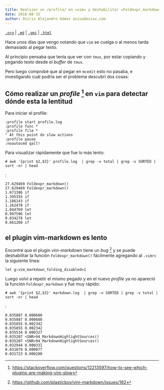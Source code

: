 ```yaml
---
title: Realizar un /profile/ en =vim= y deshabilitar =Foldexpr_markdown=
date: 2018-08-15
author: Osiris Alejandro Gómez osiux@osiux.com
---
```


[`.org`](https://gitlab.com/osiux/osiux.gitlab.io/-/raw/master/2018-08-15-realizar-un-profile-en-vim-y-deshabilitar-foldexpr-markdown.org) |
[`.md`](https://gitlab.com/osiux/osiux.gitlab.io/-/raw/master/2018-08-15-realizar-un-profile-en-vim-y-deshabilitar-foldexpr-markdown.md) |
[`.gmi`](gemini://gmi.osiux.com/2018-08-15-realizar-un-profile-en-vim-y-deshabilitar-foldexpr-markdown.gmi) |
[`.html`](https://osiux.gitlab.io/2018-08-15-realizar-un-profile-en-vim-y-deshabilitar-foldexpr-markdown.html)

Hace unos días que vengo notando que `vim` se cuelga o al menos tarda
demasiado al pegar texto.

Al principio pensaba que tenía que ver con `tmux`, por estar copiando y
pegando texto desde el *buffer* de `tmux`.

Pero luego comprobé que al pegar en `mcedit` esto no pasaba, e
investigando cuál podría ser el problema descubrí dos cosas:

## Cómo realizar un *profile* [^1] en `vim` para detectar dónde esta la lentitud

Para iniciar el profile:

``` {.example}
:profile start profile.log
:profile func *
:profile file *
" At this point do slow actions
:profile pause
:noautocmd qall!
```

Para visualizar rápidamente que fue lo más lento:

``` {.example}
# awk '{print $2,$3}' profile.log  | grep -v total | grep -v SORTED | sort -nr | head
```

:

``` {.example}
27.629469 Foldexpr_markdown()
27.629469 Foldexpr_markdown()
1.671386 if
1.395355 if
1.186143 if
1.162478 if
1.044769 let
0.997596 let
0.834278 let
0.661260 if
```

## el plugin vim-markdown es lento

Encontré que el plugin *vim-markdown* tiene un *bug* [^2] y se puede
deshabilitar la función `Foldexpr_markdown()` fácilmente agregando al
`.vimrc` la siguiente línea:

``` {.example}
let g:vim_markdown_folding_disabled=1
```

Luego volví a repetir el mismo pegado y en el nuevo *profile* ya no
apareció la función `Foldexpr_markdown` y fue muy rápido:

``` {.example}
# awk '{print $2,$3}' markdown.log  | grep -v SORTED | grep -v total | sort -nr | head
```

:

``` {.example}
0.035887 0.000680
0.035887 0.000680
0.035855 0.002342
0.035855 0.002342
0.035534 0.000327
0.035207 <SNR>94_MarkdownHighlightSources()
0.035207 <SNR>94_MarkdownHighlightSources()
0.032944 0.000331
0.031879 0.000077
0.031723 0.000280
```

[^1]: <https://stackoverflow.com/questions/12213597/how-to-see-which-plugins-are-making-vim-slow>

[^2]: <https://github.com/plasticboy/vim-markdown/issues/162>
